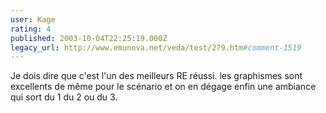 ```yaml
---
user: Kage
rating: 4
published: 2003-10-04T22:25:19.000Z
legacy_url: http://www.emunova.net/veda/test/279.htm#comment-1519
---
```

Je dois dire que c'est l'un des meilleurs RE réussi. les graphismes sont excellents de même pour le scénario et on en dégage enfin une ambiance qui sort du 1 du 2 ou du 3\.